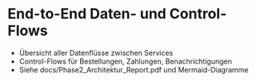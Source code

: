 # End-to-End Daten- und Control-Flows

- Übersicht aller Datenflüsse zwischen Services
- Control-Flows für Bestellungen, Zahlungen, Benachrichtigungen
- Siehe docs/Phase2_Architektur_Report.pdf und Mermaid-Diagramme
